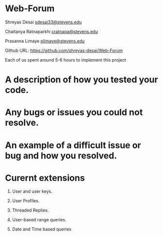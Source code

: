 # Web-Forum
Shreyas Desai
sdesai33@stevens.edu

Chaitanya Ratnaparkhi
cratnapa@stevens.edu

Prasanna Limaye
plimaye@stevens.edu

Github URL: https://github.com/shreyas-desai/Web-Forum

Each of us spent around 5-6 hours to implement this project

# A description of how you tested your code.


# Any bugs or issues you could not resolve.


# An example of a difficult issue or bug and how you resolved.


# Curernt extensions

1. User and user keys.

2. User Profiles.

3. Threaded Replies.

4. User-based range queries.

5. Date and Time based queries